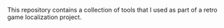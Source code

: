 This repository contains a collection of tools that I used as part of a retro game localization project.

